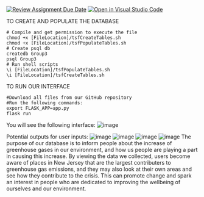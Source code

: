 [![Review Assignment Due Date](https://classroom.github.com/assets/deadline-readme-button-8d59dc4de5201274e310e4c54b9627a8934c3b88527886e3b421487c677d23eb.svg)](https://classroom.github.com/a/-Nv0cKFk)
[![Open in Visual Studio Code](https://classroom.github.com/assets/open-in-vscode-c66648af7eb3fe8bc4f294546bfd86ef473780cde1dea487d3c4ff354943c9ae.svg)](https://classroom.github.com/online_ide?assignment_repo_id=10776495&assignment_repo_type=AssignmentRepo)


TO CREATE AND POPULATE THE DATABASE
```
# Compile and get permission to execute the file
chmod +x [FileLocation]/tsfCreateTables.sh
chmod +x [FileLocation]/tsfPopulateTables.sh
# Create psql db
createdb Group3
psql Group3
# Run shell scripts
\i [FileLocation]/tsfPopulateTables.sh
\i [FileLocation]/tsfCreateTables.sh
```

TO RUN OUR INTERFACE
```
#Download all files from our GitHub repository
#Run the following commands:
export FLASK_APP=app.py
flask run
```
You will see the following interface:
![image](https://user-images.githubusercontent.com/99513733/236554518-660b6e88-2380-4cb7-beff-f12ef080400d.png)

Potential outputs for user inputs:
![image](https://user-images.githubusercontent.com/99513733/236554556-322ff0b5-553c-4641-a492-ab1d359506ea.png)
![image](https://user-images.githubusercontent.com/99513733/236554679-c5f43fea-de2b-4ddd-8c5f-8f018f8dcf09.png)
![image](https://user-images.githubusercontent.com/99513733/236554773-0b03dcb3-41eb-4eb9-aec0-b0d49c61048a.png)
![image](https://user-images.githubusercontent.com/99513733/236554800-2d1d9858-840a-4998-b783-c91230930de5.png)
The purpose of our database is to inform people about the increase of greenhouse gases in our environment, and how us people are playing a part in causing this increase. By viewing the data we collected, users become aware of places in New Jersey that are the largest contributers to greenhouse gas emissions, and they may also look at their own areas and see how they contribute to the crisis. This can promote change and spark an interest in people who are dedicated to improving the wellbeing of ourselves and our environment.
